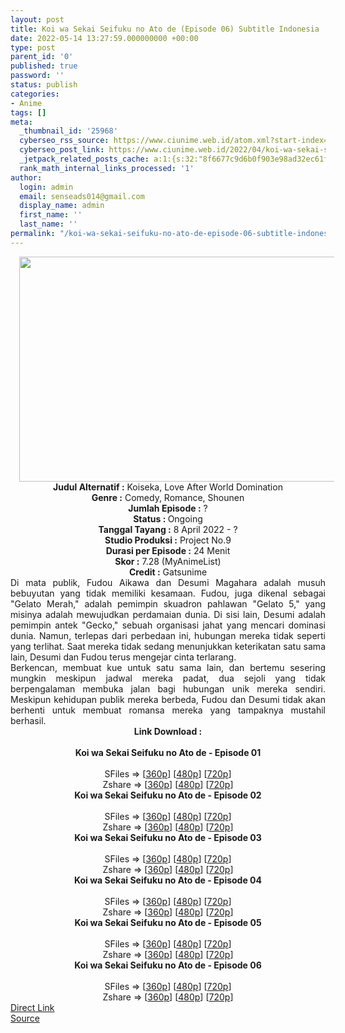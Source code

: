 ```yaml
---
layout: post
title: Koi wa Sekai Seifuku no Ato de (Episode 06) Subtitle Indonesia
date: 2022-05-14 13:27:59.000000000 +00:00
type: post
parent_id: '0'
published: true
password: ''
status: publish
categories:
- Anime
tags: []
meta:
  _thumbnail_id: '25968'
  cyberseo_rss_source: https://www.ciunime.web.id/atom.xml?start-index=1
  cyberseo_post_link: https://www.ciunime.web.id/2022/04/koi-wa-sekai-seifuku-no-ato-de-subtitle.html
  _jetpack_related_posts_cache: a:1:{s:32:"8f6677c9d6b0f903e98ad32ec61f8deb";a:2:{s:7:"expires";i:1657233704;s:7:"payload";a:3:{i:0;a:1:{s:2:"id";i:25528;}i:1;a:1:{s:2:"id";i:26671;}i:2;a:1:{s:2:"id";i:26059;}}}}
  rank_math_internal_links_processed: '1'
author:
  login: admin
  email: senseads014@gmail.com
  display_name: admin
  first_name: ''
  last_name: ''
permalink: "/koi-wa-sekai-seifuku-no-ato-de-episode-06-subtitle-indonesia/"
---
```

<div class="separator" style="clear: both; text-align: center;"><a href="https://blogger.googleusercontent.com/img/b/R29vZ2xl/AVvXsEivGhAamgW-mtbCzBSl0u_aSOLa1C2z1fGXmFtdGOa8tAtDezcaWppu9FMyMGlXkrZcjD_IfWu0lI7UaDKLjk6P0MoPD0Sfy4bYh3GrLGRT0ecQQe9YKy63woiNsk9LZ3WIV93TPlrMJuZswVggPu8GmRLkWnrYNz3L_kXRbBxVae22nRNWHFiFvRx0/s1280/Koi%20wa%20Sekai%20Seifuku%20no%20Ato%20de.png" style="margin-left: 1em; margin-right: 1em;"><img border="0" data-original-height="720" data-original-width="1280" height="360" src="{{ site.baseurl }}/assets/2022/05/Koi%20wa%20Sekai%20Seifuku%20no%20Ato%20de.png" width="640" /></a></div>
<div class="separator" style="clear: both; text-align: center;"></div>
<div style="text-align: center;"><b>Judul</b><b><b> Alternatif</b> :</b> Koiseka,&nbsp;Love After World Domination</div>
<div style="text-align: center;"><b><b>Genre :</b></b> Comedy, Romance, Shounen</div>
<div style="text-align: center;"><b>Jumlah Episode :</b> ?<br /><b>Status :&nbsp;</b>Ongoing<br /><b>Tanggal Tayang :</b> 8 April&nbsp;2022 - ?<br /><b>Studio Produksi :</b>&nbsp;Project No.9<br /><b>Durasi per Episode :</b> 24 Menit</div>
<div style="text-align: center;"><b>Skor :</b> 7.28 (MyAnimeList)</div>
<div style="text-align: center;"><b>Credit :</b>&nbsp;Gatsunime</div>
<div style="text-align: center;"></div>
<div style="text-align: justify;">
<div>Di mata publik, Fudou Aikawa dan Desumi Magahara adalah musuh bebuyutan yang tidak memiliki kesamaan. Fudou, juga dikenal sebagai "Gelato Merah," adalah pemimpin skuadron pahlawan "Gelato 5," yang misinya adalah mewujudkan perdamaian dunia. Di sisi lain, Desumi adalah pemimpin antek "Gecko," sebuah organisasi jahat yang mencari dominasi dunia. Namun, terlepas dari perbedaan ini, hubungan mereka tidak seperti yang terlihat. Saat mereka tidak sedang menunjukkan keterikatan satu sama lain, Desumi dan Fudou terus mengejar cinta terlarang.</div>
<div></div>
<div>Berkencan, membuat kue untuk satu sama lain, dan bertemu sesering mungkin meskipun jadwal mereka padat, dua sejoli yang tidak berpengalaman membuka jalan bagi hubungan unik mereka sendiri. Meskipun kehidupan publik mereka berbeda, Fudou dan Desumi tidak akan berhenti untuk membuat romansa mereka yang tampaknya mustahil berhasil.</div>
</div>
<div style="text-align: justify;"></div>
<div style="text-align: justify;"></div>
<div style="text-align: center;">
<div style="text-align: center;">
<div style="text-align: left;">
<div style="text-align: center;"><b>Link Download :</b></div>
<div style="text-align: center;"><b><br /></b></div>
<div style="text-align: center;"><span style="text-align: left;"><b>Koi wa Sekai Seifuku no Ato de&nbsp;</b></span><b>- Episode 01</b></div>
<div style="text-align: center;"><b><br /></b></div>
<div style="text-align: center;">SFiles =&gt; [<a href="http://www.solidfiles.com/v/y6LXVeRWP6v2D" target="_blank" rel="noopener">360p</a>] [<a href="http://www.solidfiles.com/v/eWLakBGnG6az2" target="_blank" rel="noopener">480p</a>] [<a href="http://www.solidfiles.com/v/a4y5nPPkdDZPk" target="_blank" rel="noopener">720p</a>]</div>
<div style="text-align: center;">Zshare =&gt; [<a href="https://www79.zippyshare.com/v/fMpa8wuV/file.html" target="_blank" rel="noopener">360p</a>] [<a href="https://www42.zippyshare.com/v/Y6FOkaod/file.html" target="_blank" rel="noopener">480p</a>] [<a href="https://www34.zippyshare.com/v/GvgGT4p9/file.html" target="_blank" rel="noopener">720p</a>]</div>
<div style="text-align: center;"></div>
<div style="text-align: center;">
<div><span style="text-align: left;"><b>Koi wa Sekai Seifuku no Ato de&nbsp;</b></span><b>- Episode 02</b></div>
<div><b><br /></b></div>
<div>SFiles =&gt; [<a href="http://www.solidfiles.com/v/wWx7VVWwWPA4e" target="_blank" rel="noopener">360p</a>] [<a href="http://www.solidfiles.com/v/78X54LNXZwkAZ" target="_blank" rel="noopener">480p</a>] [<a href="http://www.solidfiles.com/v/ZZnr4VQgkrBrY" target="_blank" rel="noopener">720p</a>]</div>
<div>Zshare =&gt; [<a href="https://www114.zippyshare.com/v/MTkv6sEx/file.html" target="_blank" rel="noopener">360p</a>] [<a href="https://www114.zippyshare.com/v/dL36JgAE/file.html" target="_blank" rel="noopener">480p</a>] [<a href="https://www114.zippyshare.com/v/WdPXUkS2/file.html" target="_blank" rel="noopener">720p</a>]</div>
<div></div>
<div>
<div><span style="text-align: left;"><b>Koi wa Sekai Seifuku no Ato de&nbsp;</b></span><b>- Episode 03</b></div>
<div><b><br /></b></div>
<div>SFiles =&gt; [<a href="http://www.solidfiles.com/v/BVpjpBMqxRLxa" target="_blank" rel="noopener">360p</a>] [<a href="http://www.solidfiles.com/v/MW7Bv8yAd7aWr" target="_blank" rel="noopener">480p</a>] [<a href="http://www.solidfiles.com/v/GWMKmnxP32XNK" target="_blank" rel="noopener">720p</a>]</div>
<div>Zshare =&gt; [<a href="https://www51.zippyshare.com/v/TUKJ7jke/file.html" target="_blank" rel="noopener">360p</a>] [<a href="https://www51.zippyshare.com/v/WpEt9Zjn/file.html" target="_blank" rel="noopener">480p</a>] [<a href="https://www51.zippyshare.com/v/N3WD1G1f/file.html" target="_blank" rel="noopener">720p</a>]</div>
</div>
<div></div>
<div>
<div><span style="text-align: left;"><b>Koi wa Sekai Seifuku no Ato de&nbsp;</b></span><b>- Episode 04</b></div>
<div><b><br /></b></div>
<div>SFiles =&gt; [<a href="http://www.solidfiles.com/v/jQAWYyPqj67LP" target="_blank" rel="noopener">360p</a>] [<a href="http://www.solidfiles.com/v/dNaqMWy53zLKg" target="_blank" rel="noopener">480p</a>] [<a href="http://www.solidfiles.com/v/YL6GRAXN6DWMw" target="_blank" rel="noopener">720p</a>]</div>
<div>Zshare =&gt; [<a href="https://www114.zippyshare.com/v/JsjV4AN1/file.html" target="_blank" rel="noopener">360p</a>] [<a href="https://www114.zippyshare.com/v/hOtwFn9W/file.html" target="_blank" rel="noopener">480p</a>] [<a href="https://www114.zippyshare.com/v/00T5h79m/file.html" target="_blank" rel="noopener">720p</a>]</div>
</div>
<div></div>
<div>
<div><span style="text-align: left;"><b>Koi wa Sekai Seifuku no Ato de&nbsp;</b></span><b>- Episode 05</b></div>
<div><b><br /></b></div>
<div>SFiles =&gt; [<a href="http://www.solidfiles.com/v/3dK5mwnW8rnWv" target="_blank" rel="noopener">360p</a>] [<a href="http://www.solidfiles.com/v/2dP3m4GmdpDWN" target="_blank" rel="noopener">480p</a>] [<a href="http://www.solidfiles.com/v/6G4gVB6ypaz6Q" target="_blank" rel="noopener">720p</a>]</div>
<div>Zshare =&gt; [<a href="https://www30.zippyshare.com/v/xcXuqT6a/file.html" target="_blank" rel="noopener">360p</a>] [<a href="https://www30.zippyshare.com/v/37G2Q8qW/file.html" target="_blank" rel="noopener">480p</a>] [<a href="https://www30.zippyshare.com/v/CDsoTwyr/file.html" target="_blank" rel="noopener">720p</a>]</div>
</div>
<div></div>
<div><span style="text-align: left;"><b>Koi wa Sekai Seifuku no Ato de&nbsp;</b></span><b>- Episode 06</b></div>
<div><b><br /></b></div>
<div>SFiles =&gt; [<a href="https://www.mp4upload.com/x5eqspmb8nhp" target="_blank" rel="noopener">360p</a>] [<a href="https://www.mp4upload.com/v59c5hu7k0ky" target="_blank" rel="noopener">480p</a>] [<a href="https://www.mp4upload.com/umh1zkwo4357" target="_blank" rel="noopener">720p</a>]</div>
<div>Zshare =&gt; [<a href="https://www106.zippyshare.com/v/UtpDR3KL/file.html" target="_blank" rel="noopener">360p</a>] [<a href="https://www106.zippyshare.com/v/YiHTtWYu/file.html" target="_blank" rel="noopener">480p</a>] [<a href="https://www37.zippyshare.com/v/l3qsj2U4/file.html" target="_blank" rel="noopener">720p</a>]</div>
</div>
</div>
</div>
</div>
<link rel="stylesheet" href="https://cdnjs.cloudflare.com/ajax/libs/font-awesome/4.7.0/css/font-awesome.min.css" />
<div class="divbtn"> <a href="https://handymansurrender.com/fihup8buzv?key=94550f7ce39444073321dde3b8782f97" class="btn"><i class="fa fa-download"></i> Direct Link</a> <br /><a href="https://www.ciunime.web.id/2022/04/koi-wa-sekai-seifuku-no-ato-de-subtitle.html">Source</a> </div>

